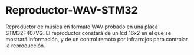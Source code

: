 # Reproductor-WAV-STM32
Reproductor de música en formato WAV probado en una placa STM32F407VG. El reproductor constará de un lcd 16x2 en el que se mostrará información, y de un control remoto por infrarrojos para controlar la reproducción.

